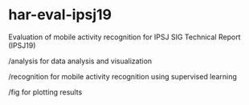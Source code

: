 # har-eval-ipsj19
Evaluation of mobile activity recognition for IPSJ SIG Technical Report (IPSJ19)

/analysis for data analysis and visualization

/recognition for mobile activity recognition using supervised learning

/fig for plotting results

